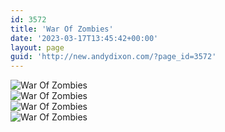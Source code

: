 ```yaml
---
id: 3572
title: 'War Of Zombies'
date: '2023-03-17T13:45:42+00:00'
layout: page
guid: 'http://new.andydixon.com/?page_id=3572'
---
```


![War Of Zombies](https://i0.wp.com/assets.g8x2.ldn.idrivee2-23.com/posters/War%20Of%20Zombies%2001.jpg?w=1200&ssl=1 "War Of Zombies")  
![War Of Zombies](https://i0.wp.com/assets.g8x2.ldn.idrivee2-23.com/posters/War%20Of%20Zombies%2002.jpg?w=1200&ssl=1 "War Of Zombies")  
![War Of Zombies](https://i0.wp.com/assets.g8x2.ldn.idrivee2-23.com/posters/War%20Of%20Zombies%2003.jpg?w=1200&ssl=1 "War Of Zombies")  
![War Of Zombies](https://i0.wp.com/assets.g8x2.ldn.idrivee2-23.com/posters/War%20Of%20Zombies%2004.jpg?w=1200&ssl=1 "War Of Zombies")